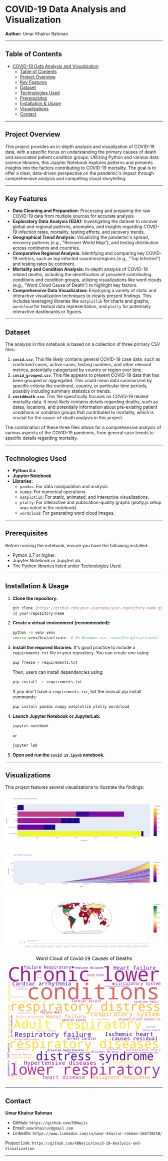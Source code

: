 # COVID-19 Data Analysis and Visualization

**Author:** Umar Khairur Rahman

---

## Table of Contents
- [COVID-19 Data Analysis and Visualization](#covid-19-data-analysis-and-visualization)
  - [Table of Contents](#table-of-contents)
  - [Project Overview](#project-overview)
  - [Key Features](#key-features)
  - [Dataset](#dataset)
  - [Technologies Used](#technologies-used)
  - [Prerequisites](#prerequisites)
  - [Installation \& Usage](#installation--usage)
  - [Visualizations](#visualizations)
  - [Contact](#contact)

---

## Project Overview

This project provides an in-depth analysis and visualization of COVID-19 data, with a specific focus on understanding the primary causes of death and associated patient condition groups. Utilizing Python and various data science libraries, this Jupyter Notebook explores patterns and presents insights into the factors contributing to COVID-19 mortality. The goal is to offer a clear, data-driven perspective on the pandemic's impact through comprehensive analysis and compelling visual storytelling.

---

## Key Features

* **Data Cleaning and Preparation:** Processing and preparing the raw COVID-19 data from multiple sources for accurate analysis.
* **Exploratory Data Analysis (EDA):** Investigating the dataset to uncover global and regional patterns, anomalies, and insights regarding COVID-19 infection rates, mortality, testing efforts, and recovery trends.
* **Geographical Trend Analysis:** Visualizing the pandemic's spread, recovery patterns (e.g., "Recover World Map"), and testing distribution across continents and countries.
* **Comparative Regional Analysis:** Identifying and comparing key COVID-19 metrics, such as top infected countries/regions (e.g., "Top Infected") and testing rates by continent.
* **Mortality and Condition Analysis:** In-depth analysis of COVID-19 related deaths, including the identification of prevalent contributing conditions and condition groups, utilizing visualizations like word clouds (e.g., "Word Cloud Cause of Death") to highlight key factors.
* **Comprehensive Data Visualization:** Employing a variety of static and interactive visualization techniques to clearly present findings. This includes leveraging libraries like `matplotlib` for charts and graphs, `wordcloud` for textual data representation, and `plotly` for potentially interactive dashboards or figures.

---

## Dataset

The analysis in this notebook is based on a collection of three primary CSV files:

1.  **`covid.csv`**: This file likely contains general COVID-19 case data, such as confirmed cases, active cases, testing numbers, and other relevant metrics, potentially categorized by country or region over time.
2.  **`covid_grouped.csv`**: This file appears to present COVID-19 data that has been grouped or aggregated. This could mean data summarized by specific criteria like continent, country, or particular time periods, possibly including summary statistics or trends.
3.  **`coviddeath.csv`**: This file specifically focuses on COVID-19 related mortality data. It most likely contains details regarding deaths, such as dates, locations, and potentially information about pre-existing patient conditions or condition groups that contributed to mortality, which is crucial for the cause-of-death analysis in this project.

The combination of these three files allows for a comprehensive analysis of various aspects of the COVID-19 pandemic, from general case trends to specific details regarding mortality.

---

## Technologies Used

* **Python 3.x**
* **Jupyter Notebook**
* **Libraries:**
    * `pandas`: For data manipulation and analysis.
    * `numpy`: For numerical operations.
    * `matplotlib`: For static, animated, and interactive visualizations.
    * `plotly`: For interactive and publication-quality graphs (plotly.js setup was noted in the notebook).
    * `wordcloud`: For generating word cloud images.

---

## Prerequisites

Before running the notebook, ensure you have the following installed:
* Python 3.7 or higher.
* Jupyter Notebook or JupyterLab.
* The Python libraries listed under [Technologies Used](#technologies-used).

---

## Installation & Usage

1.  **Clone the repository:**
    ```bash
    git clone [https://github.com/your-username/your-repository-name.git](https://github.com/your-username/your-repository-name.git)
    cd your-repository-name
    ```
2.  **Create a virtual environment (recommended):**
    ```bash
    python -m venv venv
    source venv/bin/activate  # On Windows use `venv\Scripts\activate`
    ```
3.  **Install the required libraries:**
    It's good practice to include a `requirements.txt` file in your repository. You can create one using:
    ```bash
    pip freeze > requirements.txt
    ```
    Then, users can install dependencies using:
    ```bash
    pip install -r requirements.txt
    ```
    If you don't have a `requirements.txt`, list the manual pip install commands:
    ```bash
    pip install pandas numpy matplotlib plotly wordcloud
    ```
4.  **Launch Jupyter Notebook or JupyterLab:**
    ```bash
    jupyter notebook
    ```
    or
    ```bash
    jupyter lab
    ```
5.  **Open and run the `Covid 19.ipynb` notebook.**

---

## Visualizations

This project features several visualizations to illustrate the findings:

![Test by Continent](testbycontinent.png)

![Top Infected](topinfected.png)

![Recover World Map](recovermap.png)

![Word Cloud Cause of Death](wordcloudcod.png)

---

## Contact

**Umar Khairur Rahman**
* GitHub: `https://github.com/FBNajis` 
* Email: `umarkhairur@gmail.com` 
* LinkedIn: `https://www.linkedin.com/in/umar-khairur-rahman-168739258/`

Project Link: `https://github.com/FBNajis/Covid-19-Analysis-and-Visualization`

---
